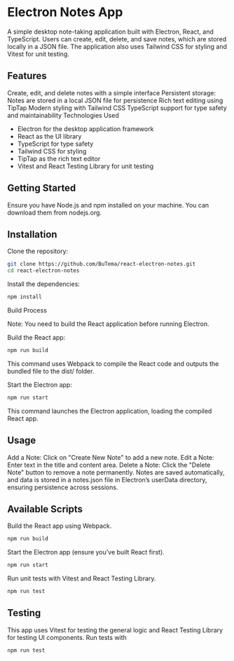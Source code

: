 # Electron Notes App

A simple desktop note-taking application built with Electron, React, and TypeScript. Users can create, edit, delete, and save notes, which are stored locally in a JSON file. The application also uses Tailwind CSS for styling and Vitest for unit testing.

## Features

Create, edit, and delete notes with a simple interface
Persistent storage: Notes are stored in a local JSON file for persistence
Rich text editing using TipTap
Modern styling with Tailwind CSS
TypeScript support for type safety and maintainability
Technologies Used

- Electron for the desktop application framework
- React as the UI library
- TypeScript for type safety
- Tailwind CSS for styling
- TipTap as the rich text editor
- Vitest and React Testing Library for unit testing

## Getting Started

Ensure you have Node.js and npm installed on your machine. You can download them from nodejs.org.

## Installation

Clone the repository:

```bash
git clone https://github.com/BuTema/react-electron-notes.git
cd react-electron-notes
```

Install the dependencies:

```bash
npm install
```

Build Process

Note: You need to build the React application before running Electron.

Build the React app:

```bash
npm run build
```

This command uses Webpack to compile the React code and outputs the bundled file to the dist/ folder.

Start the Electron app:

```bash
npm run start
```

This command launches the Electron application, loading the compiled React app.

## Usage

Add a Note: Click on "Create New Note" to add a new note.
Edit a Note: Enter text in the title and content area.
Delete a Note: Click the "Delete Note" button to remove a note permanently.
Notes are saved automatically, and data is stored in a notes.json file in Electron’s userData directory, ensuring persistence across sessions.

## Available Scripts

Build the React app using Webpack.

```bash
npm run build
```

Start the Electron app (ensure you’ve built React first).

```bash
npm run start
```

Run unit tests with Vitest and React Testing Library.

```bash
npm run test
```

## Testing

This app uses Vitest for testing the general logic and React Testing Library for testing UI components. Run tests with

```bash
npm run test
```
